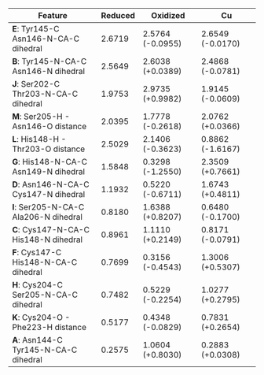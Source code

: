 | Feature | Reduced | Oxidized | Cu |
|---|---|---|---|
| **E**: Tyr145-C Asn146-N-CA-C dihedral | 2.6719 | 2.5764 (-0.0955) | 2.6549 (-0.0170) |
| **B**: Tyr145-N-CA-C Asn146-N dihedral | 2.5649 | 2.6038 (+0.0389) | 2.4868 (-0.0781) |
| **J**: Ser202-C Thr203-N-CA-C dihedral | 1.9753 | 2.9735 (+0.9982) | 1.9145 (-0.0609) |
| **M**: Ser205-H - Asn146-O distance | 2.0395 | 1.7778 (-0.2618) | 2.0762 (+0.0366) |
| **L**: His148-H - Thr203-O distance | 2.5029 | 2.1406 (-0.3623) | 0.8862 (-1.6167) |
| **G**: His148-N-CA-C Asn149-N dihedral | 1.5848 | 0.3298 (-1.2550) | 2.3509 (+0.7661) |
| **D**: Asn146-N-CA-C Cys147-N dihedral | 1.1932 | 0.5220 (-0.6711) | 1.6743 (+0.4811) |
| **I**: Ser205-N-CA-C Ala206-N dihedral | 0.8180 | 1.6388 (+0.8207) | 0.6480 (-0.1700) |
| **C**: Cys147-N-CA-C His148-N dihedral | 0.8961 | 1.1110 (+0.2149) | 0.8171 (-0.0791) |
| **F**: Cys147-C His148-N-CA-C dihedral | 0.7699 | 0.3156 (-0.4543) | 1.3006 (+0.5307) |
| **H**: Cys204-C Ser205-N-CA-C dihedral | 0.7482 | 0.5229 (-0.2254) | 1.0277 (+0.2795) |
| **K**: Cys204-O - Phe223-H distance | 0.5177 | 0.4348 (-0.0829) | 0.7831 (+0.2654) |
| **A**: Asn144-C Tyr145-N-CA-C dihedral | 0.2575 | 1.0604 (+0.8030) | 0.2883 (+0.0308) |

